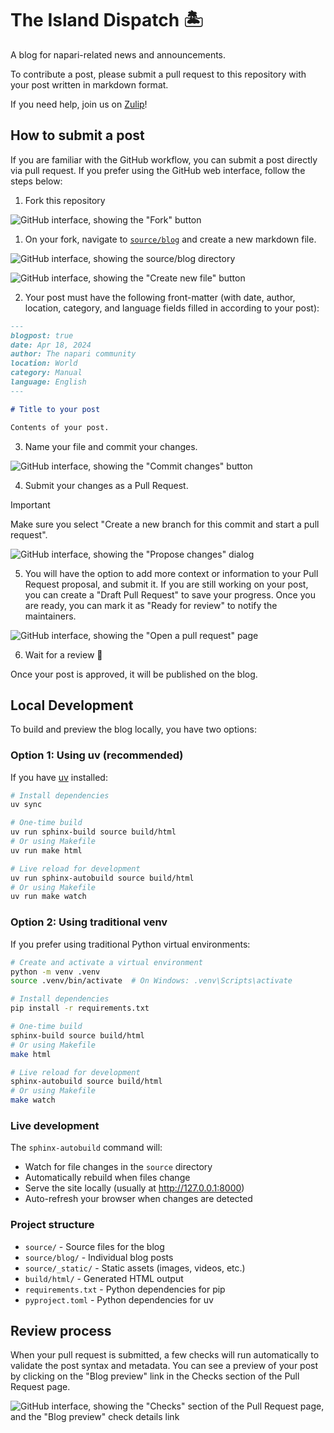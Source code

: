 # The Island Dispatch 🏝️

A blog for napari-related news and announcements.

To contribute a post, please submit a pull request to this repository with your post written in markdown format.

If you need help, join us on [Zulip](https://napari.zulipchat.com)! 

## How to submit a post

If you are familiar with the GitHub workflow, you can submit a post directly via pull request. If you prefer using the GitHub web interface, follow the steps below:

1. Fork this repository

![GitHub interface, showing the "Fork" button](images/00_fork.png)

1. On your fork, navigate to [`source/blog`](source/blog) and create a new markdown file.

![GitHub interface, showing the source/blog directory](images/01_source.png)

![GitHub interface, showing the "Create new file" button](images/02_create_new_file.png)

2. Your post must have the following front-matter (with date, author, location, category, and language fields filled in according to your post):

```markdown
---
blogpost: true
date: Apr 18, 2024
author: The napari community
location: World
category: Manual
language: English
---

# Title to your post

Contents of your post.
```

3. Name your file and commit your changes.

![GitHub interface, showing the "Commit changes" button](images/03_commit.png)

4. Submit your changes as a Pull Request.

> [!IMPORTANT]
> Make sure you select "Create a new branch for this commit and start a pull request".

![GitHub interface, showing the "Propose changes" dialog](images/04_create_branch.png)

5. You will have the option to add more context or information to your Pull Request proposal, and submit it. If you are still working on your post, you can create a "Draft Pull Request" to save your progress. Once you are ready, you can  mark it as "Ready for review" to notify the maintainers.

![GitHub interface, showing the "Open a pull request" page](images/05_create_pr.png)

6. Wait for a review 🎉

Once your post is approved, it will be published on the blog.

## Local Development

To build and preview the blog locally, you have two options:

### Option 1: Using uv (recommended)

If you have [uv](https://docs.astral.sh/uv/) installed:

```bash
# Install dependencies
uv sync

# One-time build
uv run sphinx-build source build/html
# Or using Makefile
uv run make html

# Live reload for development
uv run sphinx-autobuild source build/html
# Or using Makefile
uv run make watch
```

### Option 2: Using traditional venv

If you prefer using traditional Python virtual environments:

```bash
# Create and activate a virtual environment
python -m venv .venv
source .venv/bin/activate  # On Windows: .venv\Scripts\activate

# Install dependencies
pip install -r requirements.txt

# One-time build
sphinx-build source build/html
# Or using Makefile
make html

# Live reload for development
sphinx-autobuild source build/html
# Or using Makefile
make watch
```

### Live development

The `sphinx-autobuild` command will:
- Watch for file changes in the `source` directory
- Automatically rebuild when files change
- Serve the site locally (usually at http://127.0.0.1:8000)
- Auto-refresh your browser when changes are detected

### Project structure

- `source/` - Source files for the blog
- `source/blog/` - Individual blog posts
- `source/_static/` - Static assets (images, videos, etc.)
- `build/html/` - Generated HTML output
- `requirements.txt` - Python dependencies for pip
- `pyproject.toml` - Python dependencies for uv

## Review process

When your pull request is submitted, a few checks will run automatically to validate the post syntax and metadata. You can see a preview of your post by clicking on the "Blog preview" link in the Checks section of the Pull Request page.

![GitHub interface, showing the "Checks" section of the Pull Request page, and the "Blog preview" check details link](images/06_preview.png)
